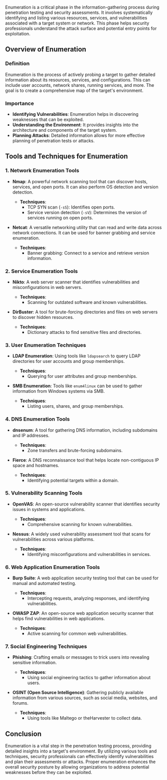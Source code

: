 Enumeration is a critical phase in the information-gathering process during penetration testing and security assessments. It involves systematically identifying and listing various resources, services, and vulnerabilities associated with a target system or network. This phase helps security professionals understand the attack surface and potential entry points for exploitation.

## Overview of Enumeration

### Definition
Enumeration is the process of actively probing a target to gather detailed information about its resources, services, and configurations. This can include user accounts, network shares, running services, and more. The goal is to create a comprehensive map of the target's environment.

### Importance
- **Identifying Vulnerabilities**: Enumeration helps in discovering weaknesses that can be exploited.
- **Understanding the Environment**: It provides insights into the architecture and components of the target system.
- **Planning Attacks**: Detailed information allows for more effective planning of penetration tests or attacks.

## Tools and Techniques for Enumeration

### 1. Network Enumeration Tools
- **Nmap**: A powerful network scanning tool that can discover hosts, services, and open ports. It can also perform OS detection and version detection.
  - **Techniques**: 
    - TCP SYN scan (`-sS`): Identifies open ports.
    - Service version detection (`-sV`): Determines the version of services running on open ports.

- **Netcat**: A versatile networking utility that can read and write data across network connections. It can be used for banner grabbing and service enumeration.
  - **Techniques**: 
    - Banner grabbing: Connect to a service and retrieve version information.

### 2. Service Enumeration Tools
- **Nikto**: A web server scanner that identifies vulnerabilities and misconfigurations in web servers.
  - **Techniques**: 
    - Scanning for outdated software and known vulnerabilities.

- **DirBuster**: A tool for brute-forcing directories and files on web servers to discover hidden resources.
  - **Techniques**: 
    - Dictionary attacks to find sensitive files and directories.

### 3. User Enumeration Techniques
- **LDAP Enumeration**: Using tools like `ldapsearch` to query LDAP directories for user accounts and group memberships.
  - **Techniques**: 
    - Querying for user attributes and group memberships.

- **SMB Enumeration**: Tools like `enum4linux` can be used to gather information from Windows systems via SMB.
  - **Techniques**: 
    - Listing users, shares, and group memberships.

### 4. DNS Enumeration Tools
- **dnsenum**: A tool for gathering DNS information, including subdomains and IP addresses.
  - **Techniques**: 
    - Zone transfers and brute-forcing subdomains.

- **Fierce**: A DNS reconnaissance tool that helps locate non-contiguous IP space and hostnames.
  - **Techniques**: 
    - Identifying potential targets within a domain.

### 5. Vulnerability Scanning Tools
- **OpenVAS**: An open-source vulnerability scanner that identifies security issues in systems and applications.
  - **Techniques**: 
    - Comprehensive scanning for known vulnerabilities.

- **Nessus**: A widely used vulnerability assessment tool that scans for vulnerabilities across various platforms.
  - **Techniques**: 
    - Identifying misconfigurations and vulnerabilities in services.

### 6. Web Application Enumeration Tools
- **Burp Suite**: A web application security testing tool that can be used for manual and automated testing.
  - **Techniques**: 
    - Intercepting requests, analyzing responses, and identifying vulnerabilities.

- **OWASP ZAP**: An open-source web application security scanner that helps find vulnerabilities in web applications.
  - **Techniques**: 
    - Active scanning for common web vulnerabilities.

### 7. Social Engineering Techniques
- **Phishing**: Crafting emails or messages to trick users into revealing sensitive information.
  - **Techniques**: 
    - Using social engineering tactics to gather information about users.

- **OSINT (Open Source Intelligence)**: Gathering publicly available information from various sources, such as social media, websites, and forums.
  - **Techniques**: 
    - Using tools like Maltego or theHarvester to collect data.

## Conclusion
Enumeration is a vital step in the penetration testing process, providing detailed insights into a target's environment. By utilizing various tools and techniques, security professionals can effectively identify vulnerabilities and plan their assessments or attacks. Proper enumeration enhances the overall security posture by allowing organizations to address potential weaknesses before they can be exploited.